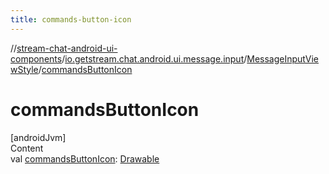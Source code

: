 ```yaml
---
title: commands-button-icon
---
```

//[stream-chat-android-ui-components](../../../index.md)/[io.getstream.chat.android.ui.message.input](../index.md)/[MessageInputViewStyle](index.md)/[commandsButtonIcon](commandsButtonIcon.md)



# commandsButtonIcon  
[androidJvm]  
Content  
val [commandsButtonIcon](commandsButtonIcon.md): [Drawable](https://developer.android.com/reference/kotlin/android/graphics/drawable/Drawable.html)  



